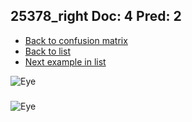 ## 25378_right Doc: 4 Pred: 2
- [Back to confusion matrix](https://github.com/juliandewit/kaggle_retinopathy/blob/master/matrix.md)
- [Back to list](https://github.com/juliandewit/kaggle_retinopathy/blob/master/lists/42/list.md)
- [Next example in list](https://github.com/juliandewit/kaggle_retinopathy/blob/master/lists/42/25/25916_left.md)

![Eye](https://retinopaty.blob.core.windows.net/size1024/25378_right_4.jpeg)

### 

![Eye]()
